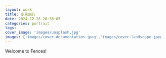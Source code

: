 ```yaml
---
layout: work
title: 东京旅行
date: 2024-12-26 20:36:05
categories: portrait
tags:
cover_image: 'images/unsplash.jpg'
images: ['images/cover-documentation.jpeg','images/cover-landscape.jpeg']
---
```

Welcome to Fences! 
